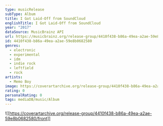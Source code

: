 ```yaml
---
type: musicRelease
subType: Album
title: I Got Laid-Off from SoundCloud
englishTitle: I Got Laid-Off from SoundCloud
year: "2017"
dataSource: MusicBrainz API
url: https://musicbrainz.org/release-group/4410f438-b86a-49ea-a2ae-59e8b0682580
id: 4410f438-b86a-49ea-a2ae-59e8b0682580
genres:
  - electronic
  - experimental
  - idm
  - indie rock
  - leftfield
  - rock
artists:
  - Memo Boy
image: https://coverartarchive.org/release-group/4410f438-b86a-49ea-a2ae-59e8b0682580/front
rating: 0
personalRating: 0
tags: mediaDB/music/Album
---
```

![[https://coverartarchive.org/release-group/4410f438-b86a-49ea-a2ae-59e8b0682580/front]]

